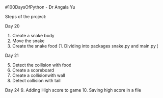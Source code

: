 #100DaysOfPython - Dr Angala Yu

Steps of the project:

Day 20
1. Create a snake body
2. Move the snake
3. Create the snake food (1. Dividing into packages snake.py and main.py ) 
 
Day 21

5. Detect the collision with food
6. Create a scoreboard
7. Create a collisionwith wall
8. Detect collision with tail

Day 24
9. Adding High score to game
10. Saving high score in a file
